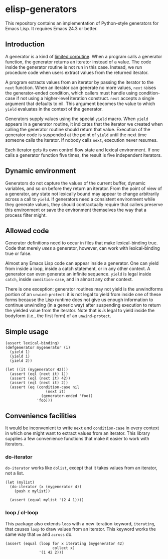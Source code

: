elisp-generators
================

This repository contains an implementation of Python-style generators
for Emacs Lisp.  It requires Emacs 24.3 or better.

Introduction
------------

A generator is a kind of [limited
coroutine](http://en.wikipedia.org/wiki/Coroutine).  When a program
calls a generator function, the generator returns an iterator instead
of a value.  The code inside the generator routine is not run in this
case.  Instead, we run procedure code when users extract values from
the returned iterator.

A program extracts values from an iterator by passing the iterator to
the `next` function.  When an iterator can generate no more values,
`next` raises the generator-ended condition, which callers must handle
using condition-case if not using a higher-level iteration construct.
`next` accepts a single argument that defaults to nil.  This argument
becomes the value to which `yield` evaluates in the context of the
generator.

Generators supply values using the special `yield` macro.  When
`yield` appears in a generator routine, it indicates that the iterator
we created when calling the generator routine should return that
value.  Execution of the generator code is suspended at the point of
`yield` until the next time someone calls the iterator.  If nobody
calls `next`, execution never resumes.

Each iterator gets its own control flow state and lexical environment.
If one calls a generator function five times, the result is five
independent iterators.

Dynamic environment
-------------------

Generators do not capture the values of the current buffer, dynamic
variables, and so on before they return an iterator.  From the point
of view of a generator, any state not lexically bound may appear to
change arbitrarily across a call to `yield`.  If generators need a
consistent environment while they generate values, they should
contractually require that callers preserve this environment or save
the environment themselves the way that a process filter might.

Allowed code
------------

Generator definitions need to occur in files that make lexical-binding
true.  Code that merely _uses_ a generator, however, can work with
lexical-binding true or false.

Almost any Emacs Lisp code can appear inside a generator.  One can
yield from inside a loop, inside a catch statement, or in any other
context.  A generator can even generate an infinite sequence.  `yield`
is legal inside `catch`, inside `condition-case`, and in almost any
other context.

There is one exception: generator routines may not yield is the
unwindforms portion of an `unwind-protect`: it is not legal to yield
from inside one of these forms because the Lisp runtime does not give
us enough information to continue unwinding (in a generic way) after
suspending execution to return the yielded value from the iterator.
Note that is _is_ legal to yield inside the bodyform (i.e., the first
form) of an `unwind-protect`.

Simple usage
------------

    (assert lexical-binding)
    (defgenerator mygenerator (i)
      (yield 1)
      (yield i)
      (yield 2))

    (let ((it (mygenerator 42)))
      (assert (eql (next it) 1))
      (assert (eql (next it) 42))
      (assert (eql (next it) 2))
      (assert (eq (condition-case nil
                      (next it)
                    (generator-ended 'foo))
                  'foo)))

Convenience facilities
----------------------

It would be inconvenient to write `next` and `condition-case` in every
context in which one might want to extract values from an iterator.
This library supplies a few convenience functions that make it easier
to work with iterators.

### do-iterator ###

`do-iterator` works like `dolist`, except that it takes values from an
iterator, not a list.

    (let (mylist)
      (do-iterator (x (mygenerator 4))
        (push x mylist))

      (assert (equal mylist '(2 4 1))))


### loop / cl-loop ###

This package also extends `loop` with a new iteration keyword,
`iterating`, that causes `loop` to draw values from an iterator.  This
keyword works the same way that `on` and `across` do.

    (assert (equal (loop for x iterating (mygenerator 42)
                         collect x)
                   '(1 42 2)))
